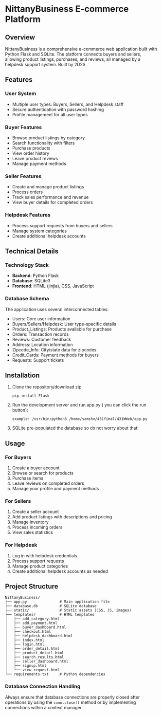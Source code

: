 # NittanyBusiness E-commerce Platform

## Overview
NittanyBusiness is a comprehensive e-commerce web application built with Python Flask and SQLite. The platform connects buyers and sellers, allowing product listings, purchases, and reviews, all managed by a helpdesk support system. Built by 2D2S

## Features

### User System
- Multiple user types: Buyers, Sellers, and Helpdesk staff
- Secure authentication with password hashing
- Profile management for all user types

### Buyer Features
- Browse product listings by category
- Search functionality with filters
- Purchase products
- View order history
- Leave product reviews
- Manage payment methods

### Seller Features
- Create and manage product listings
- Process orders
- Track sales performance and revenue
- View buyer details for completed orders

### Helpdesk Features
- Process support requests from buyers and sellers
- Manage system categories
- Create additional helpdesk accounts

## Technical Details

### Technology Stack
- **Backend**: Python Flask
- **Database**: SQLite3
- **Frontend**: HTML (jinjia), CSS, JavaScript

### Database Schema
The application uses several interconnected tables:
- Users: Core user information
- Buyers/Sellers/Helpdesk: User type-specific details
- Product_Listings: Products available for purchase
- Orders: Transaction records
- Reviews: Customer feedback
- Address: Location information
- Zipcode_Info: City/state data for zipcodes
- Credit_Cards: Payment methods for buyers
- Requests: Support tickets

## Installation

1. Clone the repository/download zip
   ```
   pip install Flask
   ```
2. Run the development server and run app.py ( you can click the run button): 
   ```
   example: /usr/bin/python3 /home/samshv/431final/431WWeb/app.py
   ```
3. SQLite pre-populated the database so do not worry about that!



## Usage

### For Buyers
1. Create a buyer account
2. Browse or search for products
3. Purchase items
4. Leave reviews on completed orders
5. Manage your profile and payment methods

### For Sellers
1. Create a seller account
2. Add product listings with descriptions and pricing
3. Manage inventory
4. Process incoming orders
5. View sales statistics

### For Helpdesk
1. Log in with helpdesk credentials
2. Process support requests
3. Manage product categories
4. Create additional helpdesk accounts as needed

## Project Structure
```
NittanyBusiness/
├── app.py               # Main application file
├── database.db          # SQLite database
├── static/              # Static assets (CSS, JS, images)
├── templates/           # HTML templates
│   ├── add_category.html
│   ├── add_payment.html
│   ├── buyer_dashboard.html
│   ├── checkout.html
│   ├── helpdesk_dashboard.html
│   ├── index.html
│   ├── login.html
│   ├── order_detail.html
│   ├── product_detail.html
│   ├── search_results.html
│   ├── seller_dashboard.html
│   ├── signup.html
│   └── view_request.html
└── requirements.txt     # Python dependencies
```



### Database Connection Handling
Always ensure that database connections are properly closed after operations by using the `conn.close()` method or by implementing connections within a context manager.


